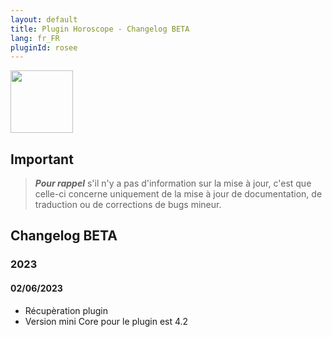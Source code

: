 ```yaml
---
layout: default
title: Plugin Horoscope - Changelog BETA
lang: fr_FR
pluginId: rosee
---
```


<img src="{{site.baseurl}}/plugin-horoscope/{{site.img}}/horoscope_icon.png" class="pluginLogo" width="100" />

## Important

> **_Pour rappel_** s'il n'y a pas d'information sur la mise à jour, c'est que celle-ci concerne uniquement de la mise à jour de documentation, de traduction ou de corrections de bugs mineur.

## Changelog BETA

### 2023

#### 02/06/2023

- Récupèration plugin
- Version mini Core pour le plugin est 4.2
